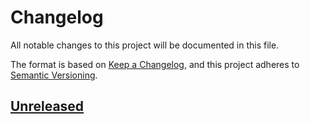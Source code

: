 # Changelog

All notable changes to this project will be documented in this file.

The format is based on [Keep a Changelog](https://keepachangelog.com), and this project adheres to [Semantic Versioning](https://semver.org).

## [Unreleased]

[Unreleased]: https://github.com/owenvoke/laravel-dashboard-cloudflare-stats-tile/compare/v1.0.0...master
